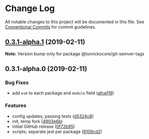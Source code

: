 # Change Log

All notable changes to this project will be documented in this file.
See [Conventional Commits](https://conventionalcommits.org) for commit guidelines.

## [0.3.1-alpha.1](https://github.com/tunnckoCore/monorepo/compare/@tunnckocore/git-semver-tags@0.3.1-alpha.0...@tunnckocore/git-semver-tags@0.3.1-alpha.1) (2019-02-11)

**Note:** Version bump only for package @tunnckocore/git-semver-tags





## 0.3.1-alpha.0 (2019-02-11)


### Bug Fixes

* add `esm` to each package and `module` field ([afcef19](https://github.com/tunnckoCore/monorepo/commit/afcef19))


### Features

* config updates, passing tests ([d5324c8](https://github.com/tunnckoCore/monorepo/commit/d5324c8))
* init, temp fork ([4903e6b](https://github.com/tunnckoCore/monorepo/commit/4903e6b))
* initial GitHub release ([0f72b95](https://github.com/tunnckoCore/monorepo/commit/0f72b95))
* scripts; separate jest per package ([8109cd2](https://github.com/tunnckoCore/monorepo/commit/8109cd2))
